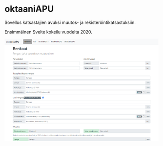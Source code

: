 # oktaaniAPU

Sovellus katsastajien avuksi muutos- ja rekisteröintikatsastuksiin.

Ensimmäinen Svelte kokeilu vuodelta 2020.

![Preview of oktaaniAPU](oktaani-apu-preview.png)
